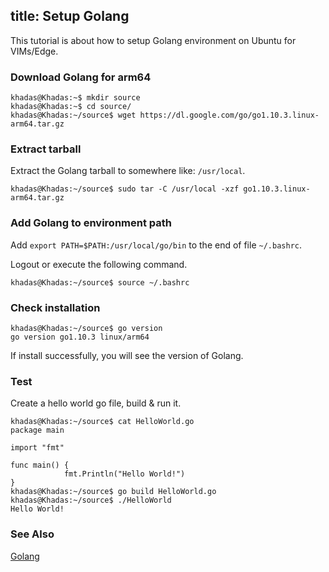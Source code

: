 title: Setup Golang
---

This tutorial is about how to setup Golang environment on Ubuntu for VIMs/Edge.

### Download Golang for arm64
```
khadas@Khadas:~$ mkdir source
khadas@Khadas:~$ cd source/
khadas@Khadas:~/source$ wget https://dl.google.com/go/go1.10.3.linux-arm64.tar.gz
```

### Extract tarball
Extract the Golang tarball to somewhere like: `/usr/local`.
```
khadas@Khadas:~/source$ sudo tar -C /usr/local -xzf go1.10.3.linux-arm64.tar.gz
```

### Add Golang to environment path
Add `export PATH=$PATH:/usr/local/go/bin` to the end of file `~/.bashrc`.

Logout or execute the following command.
```
khadas@Khadas:~/source$ source ~/.bashrc
```

### Check installation
```
khadas@Khadas:~/source$ go version
go version go1.10.3 linux/arm64
```

If install successfully, you will see the version of Golang.

### Test
Create a hello world go file, build & run it.
```
khadas@Khadas:~/source$ cat HelloWorld.go 
package main

import "fmt"

func main() {
	        fmt.Println("Hello World!")
}
khadas@Khadas:~/source$ go build HelloWorld.go 
khadas@Khadas:~/source$ ./HelloWorld 
Hello World!
```

### See Also
[Golang](https://golang.org/)
